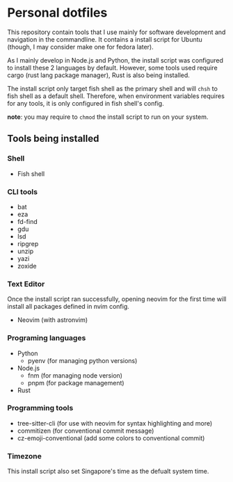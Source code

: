 # Personal dotfiles

This repository contain tools that I use mainly for software development and
navigation in the commandline. It contains a install script for Ubuntu
(though, I may consider make one for fedora later).

As I mainly develop in Node.js and Python, the install script was configured
to install these 2 languages by default. However, some tools used require
cargo (rust lang package manager), Rust is also being installed.

The install script only target fish shell as the primary shell and will `chsh`
to fish shell as a default shell. Therefore, when environment variables requires
for any tools, it is only configured in fish shell's config.

**note**: you may require to `chmod` the install script to run on your system.

## Tools being installed

### Shell

* Fish shell

### CLI tools

* bat
* eza
* fd-find
* gdu
* lsd
* ripgrep
* unzip
* yazi
* zoxide

### Text Editor

Once the install script ran successfully, opening neovim for the first time will
install all packages defined in nvim config.

* Neovim (with astronvim)

### Programing languages

* Python
  * pyenv (for managing python versions)
* Node.js
  * fnm (for managing node version)
  * pnpm (for package management)
* Rust

### Programming tools

* tree-sitter-cli (for use with neovim for syntax highlighting and more)
* commitizen (for conventional commit message)
* cz-emoji-conventional (add some colors to conventional commit)

### Timezone

This install script also set Singapore's time as the defualt system time.
